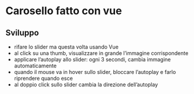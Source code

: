 Carosello fatto con vue
===

## Sviluppo
- rifare lo slider ma questa volta usando Vue
- al click su una thumb, visualizzare in grande l’immagine corrispondente
- applicare l’autoplay allo slider: ogni 3 secondi, cambia immagine automaticamente
- quando il mouse va in hover sullo slider, bloccare l’autoplay e farlo riprendere quando esce
- al doppio click sullo slider cambia la direzione dell’autoplay